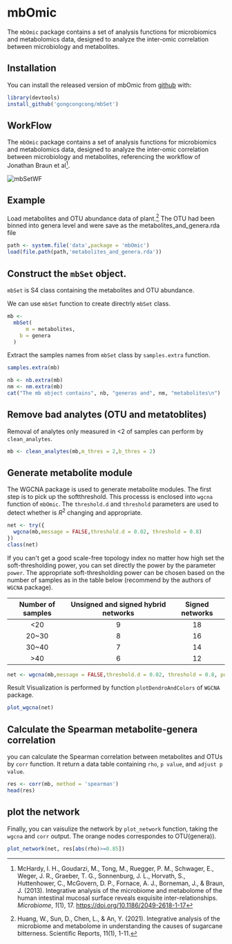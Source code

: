 # mbOmic

<!-- badges: start -->

<!-- badges: end -->

The `mbOmic` package contains a set of analysis functions for microbiomics and metabolomics data, designed to analyze the inter-omic correlation between microbiology and metabolites.

## Installation

You can install the released version of mbOmic from [github](https://github.com/gongcongcong/mbOmic.git) with:

``` r
library(devtools)
install_github('gongcongcong/mbSet')
```

## WorkFlow

The `mbOmic` package contains a set of analysis functions for microbiomics and metabolomics data, designed to analyze the inter-omic correlation between microbiology and metabolites, referencing the workflow of Jonathan Braun et al[^McHardy].

[^McHardy]: McHardy, I. H., Goudarzi, M., Tong, M., Ruegger, P. M., Schwager, E., Weger, J. R., Graeber, T. G., Sonnenburg, J. L., Horvath, S., Huttenhower, C., McGovern, D. P., Fornace, A. J., Borneman, J., & Braun, J. (2013). Integrative analysis of the microbiome and metabolome of the human intestinal mucosal surface reveals exquisite inter-relationships. *Microbiome*, *1*(1), 17. <https://doi.org/10.1186/2049-2618-1-17>

![mbSetWF](https://github.com/gongcongcong/mbOmic/blob/master/vignettes/img/mbOmic-workflow.svg)

## Example

Load metabolites and OTU abundance data of plant.[^Huang] The OTU had been binned into genera level and were save as the metabolites_and_genera.rda file

[^Huang]: Huang, W., Sun, D., Chen, L., & An, Y. (2021). Integrative analysis of the microbiome and metabolome in understanding the causes of sugarcane bitterness. Scientific Reports, 11(1), 1-11.

``` r
path <- system.file('data',package = 'mbOmic')
load(file.path(path,'metabolites_and_genera.rda'))
```

## Construct the `mbSet` object.

`mbSet` is S4 class containing the metabolites and OTU abundance.

We can use `mbSet` function to create directrly `mbSet` class.

``` r
mb <-
  mbSet(
      m = metabolites,
    b = genera
  )
```

Extract the samples names from `mbSet` class by `samples.extra` function.

``` r
samples.extra(mb)
```

``` r
nb <- nb.extra(mb)
nm <- nm.extra(mb)
cat("The mb object contains", nb, "generas and", nm, "metabolites\n")
```

## Remove bad analytes (OTU and metatoblites)

Removal of analytes only measured in \<2 of samples can perform by `clean_analytes`.

``` r
mb <- clean_analytes(mb,m_thres = 2,b_thres = 2)
```

## Generate metabolite module

The WGCNA package is used to generate metabolite modules. The first step is to pick up the softthreshold. This processs is enclosed into `wgcna` function of `mbOmic`. The `threshold.d` and `threshold` parameters are used to detect whether is $R^2$ changing and appropriate.

``` r
net <- try({
  wgcna(mb,message = FALSE,threshold.d = 0.02, threshold = 0.8)
})
class(net)
```

If you can't get a good scale-free topology index no matter how high set the soft-thresholding power, you can set directly the power by the parameter `power`. The appropriate soft-thresholding power can be chosen based on the number of samples as in the table below (recommend by the authors of `WGCNA` package).

| **Number of samples** | **Unsigned and signed hybrid networks** | **Signed networks** |
|:---------------------:|:---------------------------------------:|:-------------------:|
|         \<20          |                    9                    |         18          |
|        20\~30         |                    8                    |         16          |
|        30\~40         |                    7                    |         14          |
|         \>40          |                    6                    |         12          |

``` r
net <- wgcna(mb,message = FALSE,threshold.d = 0.02, threshold = 0.8, power = 9)
```

Result Visualization is performed by function `plotDendroAndColors` of `WGCNA` package.

``` r
plot_wgcna(net)
```

## Calculate the Spearman metabolite-genera correlation

you can calculate the Spearman correlation between metabolites and OTUs by `corr` function. It return a data table containing `rho`, `p value`, and `adjust p value`.

``` r
res <- corr(mb, method = 'spearman')
head(res)
```

## plot the network

Finally, you can vaisulize the network by `plot_network` function, taking the `wgcna` and `corr` output. The orange nodes correspondes to OTU(genera)).

``` r
plot_network(net, res[abs(rho)>=0.85])
```
